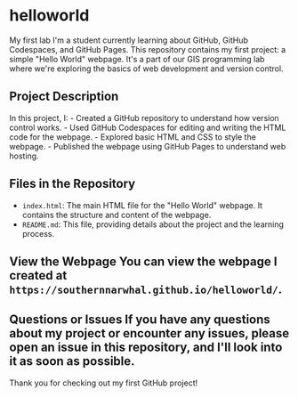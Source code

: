 # helloworld
My first lab
I'm a student currently learning about GitHub, GitHub Codespaces, and GitHub Pages. This repository contains my first project: a simple "Hello World" webpage. It's a part of our GIS programming lab where we're exploring the basics of web development and version control. 

## Project Description 

In this project, I: - Created a GitHub repository to understand how version control works. - Used GitHub Codespaces for editing and writing the HTML code for the webpage. - Explored basic HTML and CSS to style the webpage. - Published the webpage using GitHub Pages to understand web hosting. 

## Files in the Repository 

- `index.html`: The main HTML file for the "Hello World" webpage. It contains the structure and content of the webpage. 
- `README.md`: This file, providing details about the project and the learning process. 

## View the Webpage You can view the webpage I created at `https://southernnarwhal.github.io/helloworld/`.

## Questions or Issues If you have any questions about my project or encounter any issues, please open an issue in this repository, and I'll look into it as soon as possible. 

Thank you for checking out my first GitHub project!
